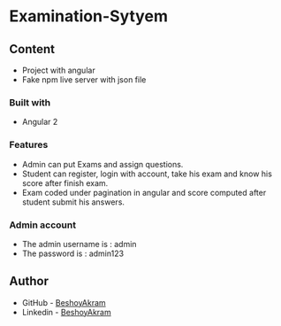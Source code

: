 # Examination-Sytyem

## Content

* Project with angular
* Fake npm live server with json file

### Built with

* Angular 2

### Features

- Admin can put Exams and assign questions.
- Student can register, login with account, take his exam and know his score after finish exam.
- Exam coded under pagination in angular and score computed after student submit his answers.

### Admin account

- The admin username is : admin
- The password is : admin123 

## Author

- GitHub - [BeshoyAkram](https://github.com/Beshoooo)
- Linkedin - [BeshoyAkram](linkedin.com/in/beshoy-akram-15b493158)
